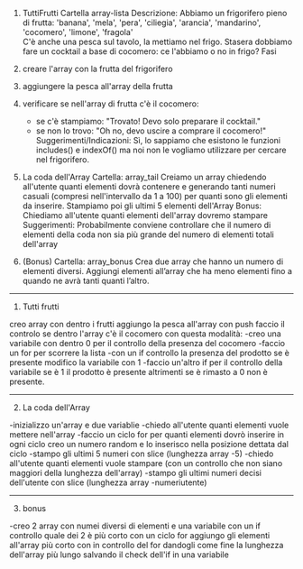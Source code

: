 1. TuttiFrutti
Cartella array-lista
Descrizione:
Abbiamo un frigorifero pieno di frutta: 'banana', 'mela', 'pera', 'ciliegia', 'arancia', 'mandarino', 'cocomero', 'limone', 'fragola'  
C'è anche una pesca sul tavolo, la mettiamo nel frigo.
Stasera dobbiamo fare un cocktail a base di cocomero: ce l'abbiamo o no in frigo?
Fasi
1. creare l'array con la frutta del frigorifero
2. aggiungere la pesca all'array della frutta
3. verificare se nell'array di frutta c'è il cocomero:
   - se c'è stampiamo: "Trovato! Devo solo preparare il cocktail."
   - se non lo trovo: "Oh no, devo uscire a comprare il cocomero!"
Suggerimenti/Indicazioni:
Sì, lo sappiamo che esistono le funzioni includes() e indexOf() ma noi non le vogliamo utilizzare per cercare nel frigorifero.


2. La coda dell'Array
Cartella: array_tail
Creiamo  un array chiedendo all'utente quanti elementi dovrà contenere e
generando tanti numeri casuali (compresi nell'intervallo da 1 a 100) per quanti sono gli elementi da inserire.
Stampiamo poi gli ultimi 5 elementi dell'Array
Bonus:
Chiediamo all'utente quanti elementi dell'array dovremo stampare
Suggerimenti:
Probabilmente  conviene controllare che il numero di elementi della coda non sia più grande del numero di elementi totali dell'array


3.  (Bonus)
Cartella: array_bonus
Crea due array che hanno un numero di elementi diversi.
Aggiungi elementi all’array che ha meno elementi fino a quando ne avrà tanti quanti l’altro.


--------------------
1. Tutti frutti

creo array con dentro i frutti
aggiungo la pesca all'array con push
faccio il controlo se dentro l'array c'è il cocomero con questa modalità:
      -creo una variabile con dentro 0 per il controllo della presenza del cocomero
      -faccio un for per scorrere la lista
         -con un if controllo la presenza del prodotto
            se è presente modifico la variabile con 1
      -faccio un'altro if per il controllo della variabile
         se è 1 il prodotto è presente
         altrimenti se è rimasto a 0 non è presente.

-------------------
2. La coda dell'Array

-inizializzo un'array e due variablie
-chiedo all'utente quanti elementi vuole mettere nell'array 
-faccio un ciclo for per quanti elementi dovrò inserire
      in ogni ciclo creo un numero random e lo inserisco nella posizione dettata dal ciclo
-stampo gli ultimi 5 numeri con slice (lunghezza array -5)
-chiedo all'utente quanti elementi vuole stampare (con un controllo che non siano maggiori della lunghezza dell'array)
-stampo gli ultimi numeri decisi dell'utente con slice (lunghezza array -numeriutente)

-------------------

3. bonus

-creo 2 array con numei diversi di elementi e una variabile
con un if controllo quale dei 2 è più corto
   con un ciclo for aggiungo gli elementi all'array più corto con in controllo del for dandogli come fine la lunghezza dell'array più lungo salvando il check dell'if in una variabile 